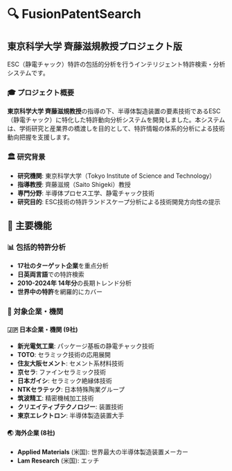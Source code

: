 # 🔍 FusionPatentSearch
## 東京科学大学 齊藤滋規教授プロジェクト版

ESC（静電チャック）特許の包括的分析を行うインテリジェント特許検索・分析システムです。

### 🎓 プロジェクト概要
**東京科学大学 齊藤滋規教授**の指導の下、半導体製造装置の要素技術であるESC（静電チャック）に特化した特許動向分析システムを開発しました。本システムは、学術研究と産業界の橋渡しを目的として、特許情報の体系的分析による技術動向把握を支援します。

### 🏛️ 研究背景
- **研究機関**: 東京科学大学（Tokyo Institute of Science and Technology）
- **指導教授**: 齊藤滋規（Saito Shigeki）教授
- **専門分野**: 半導体プロセス工学、静電チャック技術
- **研究目的**: ESC技術の特許ランドスケープ分析による技術開発方向性の提示

## 🚀 主要機能

### 📊 包括的特許分析
- **17社のターゲット企業**を重点分析
- **日英両言語**での特許検索
- **2010-2024年 14年分**の長期トレンド分析
- **世界中の特許**を網羅的にカバー

### 🎯 対象企業・機関

#### 🇯🇵 日本企業・機関 (9社)
- **新光電気工業**: パッケージ基板の静電チャック技術
- **TOTO**: セラミック技術の応用展開
- **住友大阪セメント**: セメント系材料技術
- **京セラ**: ファインセラミック技術
- **日本ガイシ**: セラミック絶縁体技術
- **NTKセラテック**: 日本特殊陶業グループ
- **筑波精工**: 精密機械加工技術
- **クリエイティブテクノロジー**: 装置技術
- **東京エレクトロン**: 半導体製造装置大手

#### 🌏 海外企業 (8社)  
- **Applied Materials** (米国): 世界最大の半導体製造装置メーカー
- **Lam Research** (米国): エッチ
